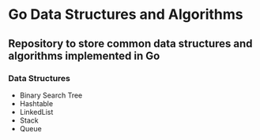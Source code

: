 # Go Data Structures and Algorithms

## Repository to store common data structures and algorithms implemented in Go

### Data Structures

- Binary Search Tree
- Hashtable
- LinkedList
- Stack
- Queue
